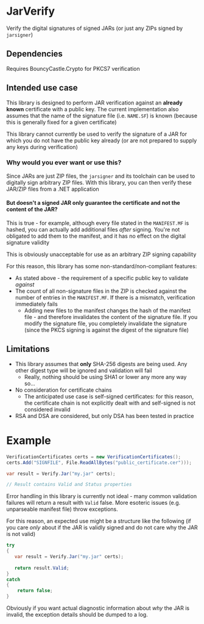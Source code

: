 # JarVerify
Verify the digital signatures of signed JARs (or just any ZIPs signed by `jarsigner`)

## Dependencies
Requires BouncyCastle.Crypto for PKCS7 verification

## Intended use case
This library is designed to perform JAR verification against an **already known** certificate with a public key. The current implementation also assumes that the name of the signature file (i.e. `NAME.SF`) is known (because this is generally fixed for a given certificate)

This library cannot currently be used to verify the signature of a JAR for which you do not have the public key already (or are not prepared to supply any keys during verification)

### Why would you ever want or use this?
Since JARs are just ZIP files, the `jarsigner` and its toolchain can be used to digitally sign arbitrary ZIP files. With this library, you can then verify these JAR/ZIP files from a .NET application

#### But doesn't a signed JAR only guarantee the certificate and not the content of the JAR?
This is true - for example, although every file stated in the `MANIFEST.MF` is hashed, you can actually add additional files _after_ signing. You're not obligated to add them to the manifest, and it has no effect on the digital signature validity 

This is obviously unacceptable for use as an arbitrary ZIP signing capability

For this reason, this library has some non-standard/non-compliant features:

* As stated above - the requirement of a specific public key to validate _against_
* The count of all non-signature files in the ZIP is checked against the number of entries in the `MANIFEST.MF`. If there is a mismatch, verification immediately fails
    * Adding new files to the manifest changes the hash of the manifest file - and therefore invalidates the content of the signature file. If you modify the signature file, you completely invalidate the signature (since the PKCS signing is against the digest of the signature file)
    
## Limitations
* This library assumes that **only** SHA-256 digests are being used. Any other digest type will be ignored and validation will fail
    * Really, nothing should be using SHA1 or lower any more any way so...
* No consideration for certificate chains 
    * The anticipated use case is self-signed certificates: for this reason, the certificate chain is not explicitly dealt with and self-signed is not considered invalid
* RSA and DSA are considered, but only DSA has been tested in practice

# Example
```C#
VerificationCertificates certs = new VerificationCertificates();
certs.Add("SIGNFILE", File.ReadAllBytes("public_certificate.cer")));

var result = Verify.Jar("my.jar" certs);

// Result contains Valid and Status properties
```

Error handling in this library is currently not ideal - many common validation failures will return a result with `Valid` false. More esoteric issues (e.g. unparseable manifest file) throw exceptions. 

For this reason, an expected use might be a structure like the following (if you care _only_ about if the JAR is validly signed and do not care why the JAR is not valid)

```C#
try
{
   var result = Verify.Jar("my.jar" certs);
   
   return result.Valid;
}
catch
{
    return false;
}
```

Obviously if you want actual diagnostic information about _why_ the JAR is invalid, the exception details should be dumped to a log.
